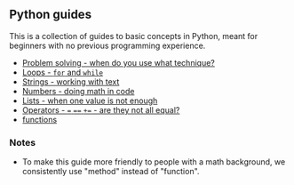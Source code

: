 ## Python guides

This is a collection of guides to basic concepts in Python, meant for beginners with no previous programming experience.

* [Problem solving - when do you use what technique?](problem-solving.md)
* [Loops - `for` and `while`](loops.md)
* [Strings - working with text](strings.md)
* [Numbers - doing math in code](numbers.md)
* [Lists - when one value is not enough](lists.md)
* [Operators - `=` `==` `+=` - are they not all equal?](operators.md)
* [functions](functions.md)

### Notes

* To make this guide more friendly to people with a math background, we consistently use "method" instead of "function".